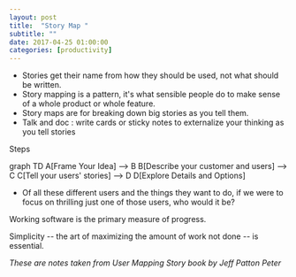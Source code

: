 ```yaml
---
layout: post
title:  "Story Map "
subtitle: ""
date: 2017-04-25 01:00:00
categories: [productivity]
---
```


- Stories get their name from how they should be used, not what should be written.
- Story mapping is a pattern, it's what sensible people do to make sense of a whole product or whole feature.
- Story maps are for breaking down big stories as you tell them.
- Talk and doc : write cards or sticky notes to externalize your thinking as you tell stories

Steps
<div class="mermaid">
  graph TD
    A[Frame Your Idea] -->  B
    B[Describe your customer and users] --> C
    C[Tell your users' stories] --> D
    D[Explore Details and Options]
</div>

 - Of all these different users and the things they want to do, if we were to focus on thrilling just one of those users, who would it be?
 



Working software is the primary measure of progress.

Simplicity -- the art of maximizing the amount of work not done -- is essential.


<i>These are notes taken from User Mapping Story book by Jeff Patton Peter</i>